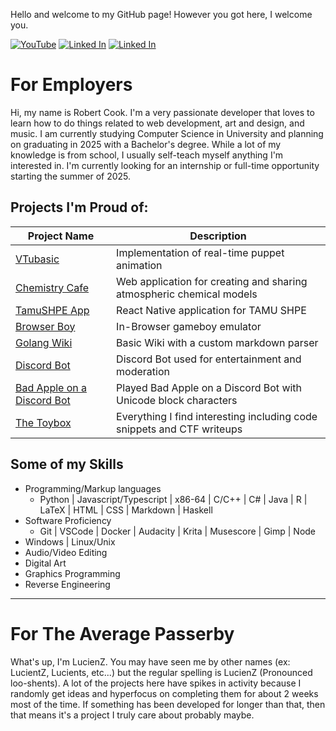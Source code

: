 Hello and welcome to my GitHub page! However you got here, I welcome you.

[![YouTube](https://img.shields.io/badge/-LucienZ-red?logo=youtube)](https://www.youtube.com/channel/UCNseWGI28HPm_i9bYmi4i3g)
[![Linked In](https://img.shields.io/badge/-Robert_Cook-blue?logo=linkedin)](https://www.linkedin.com/in/robert-cook-758197213/)
[![Linked In](https://img.shields.io/badge/-Email-white?logo=gmail)](mailto:koblenzpoisiden@gmail.com)


# For Employers
Hi, my name is Robert Cook. I'm a very passionate developer that loves to learn how to do things related to web development, art and design, and music. I am currently studying Computer Science in University and planning on graduating in 2025 with a Bachelor's degree. While a lot of my knowledge is from school, I usually self-teach myself anything I'm interested in. I'm currently looking for an internship or full-time opportunity starting the summer of 2025.

## Projects I'm Proud of:

| Project Name                                                                               | Description                                                                                 |
| ------------                                                                               | -----------                                                                                 |
| [VTubasic](https://github.com/LucientZ/vtubasic)                                           | Implementation of real-time puppet animation                                                |
| [Chemistry Cafe](https://github.com/ncaR/chemistry-cafe/)                                  | Web application for creating and sharing atmospheric chemical models                        |
| [TamuSHPE App](https://github.com/TAMUSHPE/MobileApp)                                      | React Native application for TAMU SHPE                                                      |
| [Browser Boy](https://github.com/LucientZ/browser-boy)                                     | In-Browser gameboy emulator                                                                 |
| [Golang Wiki](https://github.com/LucientZ/go-wiki)                                         | Basic Wiki with a custom markdown parser                                                    |
| [Discord Bot](https://github.com/LucientZ/DiscordPyBot)                                    | Discord Bot used for entertainment and moderation                                           |
| [Bad Apple on a Discord Bot](https://www.youtube.com/watch?v=HWIbUDLiNBs)                  | Played Bad Apple on a Discord Bot with Unicode block characters                             |
| [The Toybox](https://github.com/LucientZ/the-toybox)                                       | Everything I find interesting including code snippets and CTF writeups                      |

## Some of my Skills

- Programming/Markup languages
    - Python | Javascript/Typescript | x86-64 | C/C++ | C# | Java | R | LaTeX | HTML | CSS | Markdown | Haskell
- Software Proficiency
    - Git | VSCode | Docker | Audacity | Krita | Musescore | Gimp | Node
- Windows | Linux/Unix
- Audio/Video Editing
- Digital Art
- Graphics Programming
- Reverse Engineering

---

# For The Average Passerby
What's up, I'm LucienZ. You may have seen me by other names (ex: LucientZ, Lucients, etc...) but the regular spelling is LucienZ (Pronounced loo-shents). A lot of the projects here have spikes in activity because I randomly get ideas and hyperfocus on completing them for about 2 weeks most of the time. If something has been developed for longer than that, then that means it's a project I truly care about probably maybe. 
